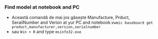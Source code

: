 ### Find model at notebook and PC
* Această comandă de mai jos găsește Manufacture, Prduct, SerailNumber and Verion at yur PC and notebook.v`wmic baseboard get product,manufacturer,version,serialnumber`
* sau `Win + R` and type `msinfo32.exe`